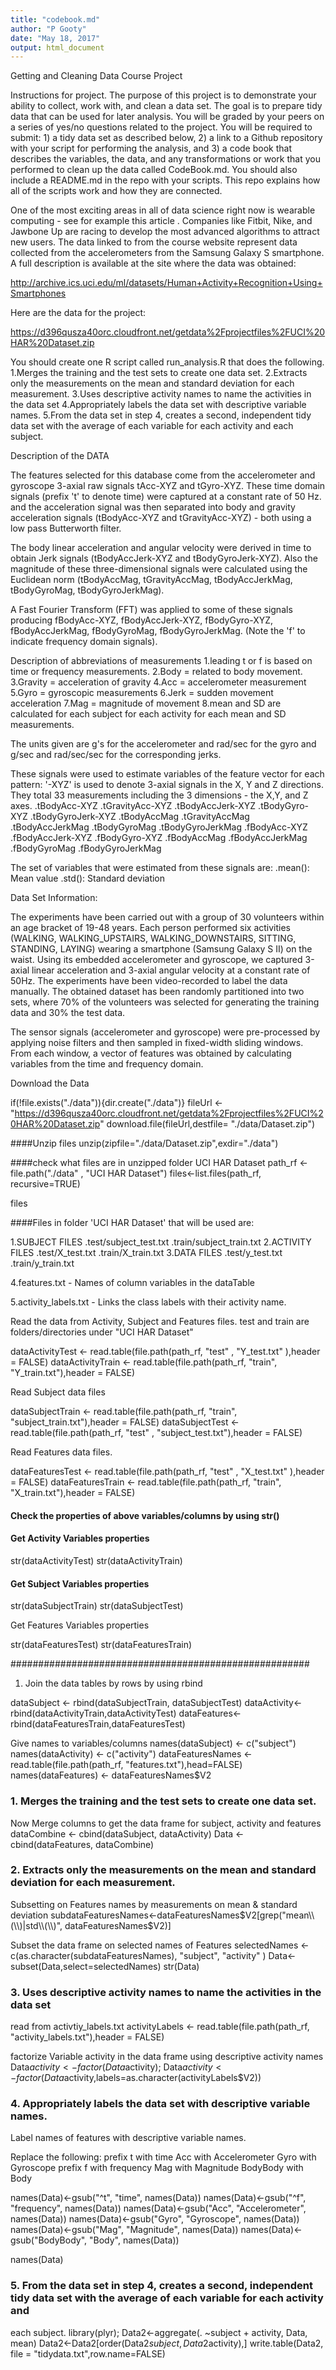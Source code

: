 ```yaml
---
title: "codebook.md"
author: "P Gooty"
date: "May 18, 2017"
output: html_document
---
```


Getting and Cleaning Data Course Project

Instructions for project. The purpose of this project is to demonstrate your ability to collect, work with, and clean a data set. The goal is to prepare tidy data that can be used for later analysis. You will be graded by your peers on a series of yes/no questions related to the project. You will be required to submit: 1) a tidy data set as described below, 2) a link to a Github repository with your script for performing the analysis, and 3) a code book that describes the variables, the data, and any transformations or work that you performed to clean up the data called CodeBook.md. You should also include a README.md in the repo with your scripts. This repo explains how all of the scripts work and how they are connected.

One of the most exciting areas in all of data science right now is wearable computing - see for example this article . Companies like Fitbit, Nike, and Jawbone Up are racing to develop the most advanced algorithms to attract new users. The data linked to from the course website represent data collected from the accelerometers from the Samsung Galaxy S smartphone. A full description is available at the site where the data was obtained:

http://archive.ics.uci.edu/ml/datasets/Human+Activity+Recognition+Using+Smartphones

Here are the data for the project:

https://d396qusza40orc.cloudfront.net/getdata%2Fprojectfiles%2FUCI%20HAR%20Dataset.zip

You should create one R script called run_analysis.R that does the following.
1.Merges the training and the test sets to create one data set.
2.Extracts only the measurements on the mean and standard deviation for each measurement.
3.Uses descriptive activity names to name the activities in the data set
4.Appropriately labels the data set with descriptive variable names.
5.From the data set in step 4, creates a second, independent tidy data set with the average of each variable for each activity and each subject.


Description of the DATA

The features selected for this database come from the accelerometer and gyroscope 3-axial raw signals tAcc-XYZ and tGyro-XYZ. These time domain signals (prefix 't' to denote time) were captured at a constant rate of 50 Hz. and the acceleration signal was then separated into body and gravity acceleration signals (tBodyAcc-XYZ and tGravityAcc-XYZ) - both using a low pass Butterworth filter.

The body linear acceleration and angular velocity were derived in time to obtain Jerk signals (tBodyAccJerk-XYZ and tBodyGyroJerk-XYZ). Also the magnitude of these three-dimensional signals were calculated using the Euclidean norm (tBodyAccMag, tGravityAccMag, tBodyAccJerkMag, tBodyGyroMag, tBodyGyroJerkMag).

A Fast Fourier Transform (FFT) was applied to some of these signals producing fBodyAcc-XYZ, fBodyAccJerk-XYZ, fBodyGyro-XYZ, fBodyAccJerkMag, fBodyGyroMag, fBodyGyroJerkMag. (Note the 'f' to indicate frequency domain signals).


Description of abbreviations of measurements
1.leading t or f is based on time or frequency measurements.
2.Body = related to body movement.
3.Gravity = acceleration of gravity
4.Acc = accelerometer measurement
5.Gyro = gyroscopic measurements
6.Jerk = sudden movement acceleration
7.Mag = magnitude of movement
8.mean and SD are calculated for each subject for each activity for each mean and SD measurements.

The units given are g's for the accelerometer and rad/sec for the gyro and g/sec and rad/sec/sec for the corresponding jerks.

These signals were used to estimate variables of the feature vector for each pattern:
'-XYZ' is used to denote 3-axial signals in the X, Y and Z directions. They total 33 measurements including the 3 dimensions - the X,Y, and Z axes.
.tBodyAcc-XYZ
.tGravityAcc-XYZ
.tBodyAccJerk-XYZ
.tBodyGyro-XYZ
.tBodyGyroJerk-XYZ
.tBodyAccMag
.tGravityAccMag
.tBodyAccJerkMag
.tBodyGyroMag
.tBodyGyroJerkMag
.fBodyAcc-XYZ
.fBodyAccJerk-XYZ
.fBodyGyro-XYZ
.fBodyAccMag
.fBodyAccJerkMag
.fBodyGyroMag
.fBodyGyroJerkMag


The set of variables that were estimated from these signals are:
.mean(): Mean value
.std(): Standard deviation


Data Set Information:

The experiments have been carried out with a group of 30 volunteers within an age bracket of 19-48 years. Each person performed six activities (WALKING, WALKING_UPSTAIRS, WALKING_DOWNSTAIRS, SITTING, STANDING, LAYING) wearing a smartphone (Samsung Galaxy S II) on the waist. Using its embedded accelerometer and gyroscope, we captured 3-axial linear acceleration and 3-axial angular velocity at a constant rate of 50Hz. The experiments have been video-recorded to label the data manually. The obtained dataset has been randomly partitioned into two sets, where 70% of the volunteers was selected for generating the training data and 30% the test data.

The sensor signals (accelerometer and gyroscope) were pre-processed by applying noise filters and then sampled in fixed-width sliding windows. From each window, a vector of features was obtained by calculating variables from the time and frequency domain.


Download the Data

if(!file.exists("./data")){dir.create("./data")}
fileUrl <- "https://d396qusza40orc.cloudfront.net/getdata%2Fprojectfiles%2FUCI%20HAR%20Dataset.zip"
download.file(fileUrl,destfile= "./data/Dataset.zip")

####Unzip files
unzip(zipfile="./data/Dataset.zip",exdir="./data")

####check what files are in unzipped folder UCI HAR Dataset
path_rf <- file.path("./data" , "UCI HAR Dataset")
files<-list.files(path_rf, recursive=TRUE)

files  

####Files in folder 'UCI HAR Dataset' that will be used are:

1.SUBJECT FILES
.test/subject_test.txt
.train/subject_train.txt
2.ACTIVITY FILES
.test/X_test.txt
.train/X_train.txt
3.DATA FILES
.test/y_test.txt
.train/y_train.txt

4.features.txt - Names of column variables in the dataTable

5.activity_labels.txt - Links the class labels with their activity name.

Read the data from Activity, Subject and Features files. 
test and train are folders/directories under "UCI HAR Dataset"

dataActivityTest  <- read.table(file.path(path_rf, "test" , "Y_test.txt" ),header = FALSE)
dataActivityTrain <- read.table(file.path(path_rf, "train", "Y_train.txt"),header = FALSE)

Read Subject data files

dataSubjectTrain <- read.table(file.path(path_rf, "train", "subject_train.txt"),header = FALSE)
dataSubjectTest  <- read.table(file.path(path_rf, "test" , "subject_test.txt"),header = FALSE)

Read Features data files.

dataFeaturesTest  <- read.table(file.path(path_rf, "test" , "X_test.txt" ),header = FALSE)
dataFeaturesTrain <- read.table(file.path(path_rf, "train", "X_train.txt"),header = FALSE)

#### Check the properties of above variables/columns by using str()

#### Get Activity Variables properties
str(dataActivityTest)
str(dataActivityTrain)

#### Get Subject Variables properties

str(dataSubjectTrain)
str(dataSubjectTest)

Get Features Variables properties

str(dataFeaturesTest)
str(dataFeaturesTrain)

###################################################### 
1) Join the data tables by rows by using rbind

dataSubject <- rbind(dataSubjectTrain, dataSubjectTest)
dataActivity<- rbind(dataActivityTrain,dataActivityTest)
dataFeatures<- rbind(dataFeaturesTrain,dataFeaturesTest)

Give names to variables/columns
names(dataSubject)  <- c("subject")
names(dataActivity) <- c("activity")
dataFeaturesNames   <- read.table(file.path(path_rf, "features.txt"),head=FALSE)
names(dataFeatures) <- dataFeaturesNames$V2


### 1. Merges the training and the test sets to create one data set.
 Now Merge columns to get the data frame for subject, activity 
 and features 
dataCombine <- cbind(dataSubject, dataActivity)
Data <- cbind(dataFeatures, dataCombine)

### 2. Extracts only the measurements on the mean and standard deviation for each measurement.
Subsetting on Features names by measurements on mean & standard
deviation
subdataFeaturesNames<-dataFeaturesNames$V2[grep("mean\\(\\)|std\\(\\)", dataFeaturesNames$V2)]

Subset the data frame on selected names of Features
selectedNames <- c(as.character(subdataFeaturesNames), "subject", "activity" )
Data<-subset(Data,select=selectedNames)
str(Data)

### 3. Uses descriptive activity names to name the activities in the data set
read from activtiy_labels.txt
activityLabels <- read.table(file.path(path_rf, "activity_labels.txt"),header = FALSE)

factorize Variable activity in the data frame using descriptive
activity names
Data$activity<- factor(Data$activity);
Data$activity<- factor(Data$activity,labels=as.character(activityLabels$V2))

### 4. Appropriately labels the data set with descriptive variable names.

Label names of features with descriptive variable names.

Replace the following:
prefix t with time
Acc with Accelerometer
Gyro with Gyroscope
prefix f with frequency
Mag with Magnitude
BodyBody with Body

names(Data)<-gsub("^t", "time", names(Data))
names(Data)<-gsub("^f", "frequency", names(Data))
names(Data)<-gsub("Acc", "Accelerometer", names(Data))
names(Data)<-gsub("Gyro", "Gyroscope", names(Data))
names(Data)<-gsub("Mag", "Magnitude", names(Data))
names(Data)<-gsub("BodyBody", "Body", names(Data))

names(Data)

### 5. From the data set in step 4, creates a second, independent tidy data set with the average of each variable for each activity and 
each subject.
library(plyr);
Data2<-aggregate(. ~subject + activity, Data, mean)
Data2<-Data2[order(Data2$subject,Data2$activity),]
write.table(Data2, file = "tidydata.txt",row.name=FALSE)





